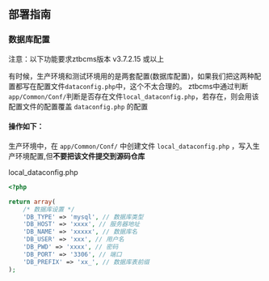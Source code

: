 ## 部署指南

### 数据库配置

注意：以下功能要求ztbcms版本 v3.7.2.15 或以上

有时候，生产环境和测试环境用的是两套配置(数据库配置)，如果我们把这两种配置都写在配置文件`dataconfig.php`中，这个不太合理的。
ztbcms中通过判断`app/Common/Conf/`判断是否存在文件`local_dataconfig.php`，若存在，则会用该配置文件的配置覆盖 `dataconfig.php` 的配置

#### 操作如下：

生产环境中，在 `app/Common/Conf/` 中创建文件 `local_dataconfig.php` ，写入生产环境配置,但**不要把该文件提交到源码仓库**

local_dataconfig.php
```php
<?php

return array(
    /* 数据库设置 */
    'DB_TYPE' => 'mysql', // 数据库类型
    'DB_HOST' => 'xxxx', // 服务器地址
    'DB_NAME' => 'xxxxx', // 数据库名
    'DB_USER' => 'xxx', // 用户名
    'DB_PWD' => 'xxxx', // 密码
    'DB_PORT' => '3306', // 端口
    'DB_PREFIX' => 'xx_', // 数据库表前缀
);

``` 